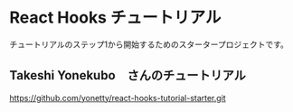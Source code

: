 # React Hooks チュートリアル
チュートリアルのステップ1から開始するためのスタータープロジェクトです。

## Takeshi Yonekubo　さんのチュートリアル
https://github.com/yonetty/react-hooks-tutorial-starter.git
